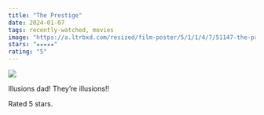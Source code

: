 ```yaml
---
title: "The Prestige"
date: 2024-01-07
tags: recently-watched, movies
image: "https://a.ltrbxd.com/resized/film-poster/5/1/1/4/7/51147-the-prestige-0-600-0-900-crop.jpg?v=ad7e891177"
stars: "★★★★★"
rating: "5"
---
```


<div class="letterboxd-movie-data-content">
   <p><img src="https://a.ltrbxd.com/resized/film-poster/5/1/1/4/7/51147-the-prestige-0-600-0-900-crop.jpg?v=ad7e891177"/></p> <p>Illusions dad! They’re illusions!!</p> 
  <p>Rated 5 stars.<p>
  <div class="float-clear"></div>
</div>